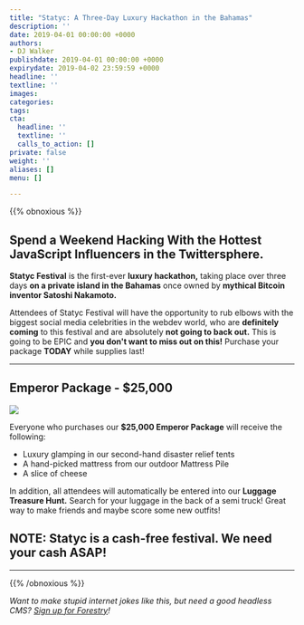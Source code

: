 ```yaml
---
title: "Statyc: A Three-Day Luxury Hackathon in the Bahamas"
description: ''
date: 2019-04-01 00:00:00 +0000
authors:
- DJ Walker
publishdate: 2019-04-01 00:00:00 +0000
expirydate: 2019-04-02 23:59:59 +0000
headline: ''
textline: ''
images:
categories:
tags:
cta:
  headline: ''
  textline: ''
  calls_to_action: []
private: false
weight: ''
aliases: []
menu: []

---
```

{{% obnoxious %}}


## Spend a Weekend Hacking With the Hottest JavaScript Influencers in the Twittersphere.

**Statyc Festival** is the first-ever **luxury hackathon,** taking place over three days **on a private island in the Bahamas** once owned by **mythical Bitcoin inventor Satoshi Nakamoto.**

Attendees of Statyc Festival will have the opportunity to rub elbows with the biggest social media celebrities in the webdev world, who are **definitely coming** to this festival and are absolutely **not going to back out.** This is going to be EPIC and **you don't want to miss out on this!** Purchase your package **TODAY** while supplies last!

<hr />

## Emperor Package - $25,000
![](/uploads/2019/04/tentcheese.jpg)

Everyone who purchases our **$25,000 Emperor Package** will receive the following:

- Luxury glamping in our second-hand disaster relief tents
- A hand-picked mattress from our outdoor Mattress Pile
- A slice of cheese

In addition, all attendees will automatically be entered into our **Luggage Treasure Hunt.** Search for your luggage in the back of a semi truck! Great way to make friends and maybe score some new outfits!


## NOTE: Statyc is a cash-free festival. We need your cash ASAP!

<hr />

{{% /obnoxious %}}

*Want to make stupid internet jokes like this, but need a good headless CMS? [Sign up for Forestry](https://app.forestry.io/signup)!*